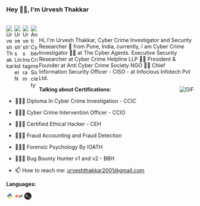 ### Hey 👋🏽, I'm Urvesh Thakkar 

<br/>


<a href="https://twitter.com/karniv0re11">
<img align="left" alt="Urvesh Thakkar" | Twitter" width="22px" src="https://cdn.jsdelivr.net/npm/simple-icons@v3/icons/twitter.svg" />
</a>
<a href="https://www.linkedin.com/in/urvesh-thakkar/">
<img align="left" alt="Urvesh's LinkdeIN" width="22px" src="https://cdn.jsdelivr.net/npm/simple-icons@v3/icons/linkedin.svg" />
</a>

<a href="https://www.instagram.com/the.geekboy/">
<img align="left" alt="Urvesh's Instagram" width="22px" src="https://cdn.jsdelivr.net/npm/simple-icons@v3/icons/instagram.svg" />
</a>

<a href="https://www.anticybercrime.org">
<img align="left" alt="Anti Cyber Crime Society" width="22px" src="https://static.wixstatic.com/media/5c92c5_7e9971ffec1244159f137087003f39f3~mv2.png/v1/fill/w_132,h_92,al_c,q_85,usm_0.66_1.00_0.01/ACCS.webp" />
</a>

<br />


Hi, I'm Urvesh Thakkar, Cyber Crime Investigator and Security Researcher 🚀 from Pune, India, currently, I am Cyber Crime Investigator 👨‍💻 at The Cyber Agents. Executive Security Researcher at Cyber Crime Helpline LLP 🕵️‍♂️ President & Founder at Anti Cyber Crime Society NGO 🕵️‍♂️  Chief Information Security Officer - CISO - at Infocious Infotech Pvt Ltd. 

<img align="right" alt="GIF" src="https://media.giphy.com/media/lp3GUtG2waC88/source.gif" />

**Talking about Certifications:**

- 👨🏽‍💻 Diploma In Cyber Crime Investigation - CCIC 
- 👨🏽‍💻 Cyber Crime Intervention Officer - CCIO
- 👨🏽‍💻 Certified Ethical Hacker - CEH 
- 👨🏽‍💻 Fraud Accounting and Fraud Detection 
- 👨🏽‍💻 Forensic Psychology By IOATH 
- 👨🏽‍💻 Bug Bounty Hunter v1 and v2 - BBH



- 📫 How to reach me: urveshthakkar2001@gmail.com


**Languages:**

<code><img height="20" src="https://raw.githubusercontent.com/github/explore/80688e429a7d4ef2fca1e82350fe8e3517d3494d/topics/python/python.png"></code>
<code><img height="20" src="https://raw.githubusercontent.com/github/explore/80688e429a7d4ef2fca1e82350fe8e3517d3494d/topics/git/git.png"></code>
<code><img height="20" src="https://raw.githubusercontent.com/github/explore/80688e429a7d4ef2fca1e82350fe8e3517d3494d/topics/terminal/terminal.png"></code>

